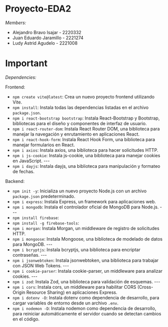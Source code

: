# Proyecto-EDA2
*Members:*
- Alejandro Bravo Isajar - 2220332
- Juan Eduardo Jaramillo - 2221274
- Ludy Astrid Agudelo - 2221008
# Important
*Dependencies:*

Frontend:
- `npm create vite@latest`: Crea un nuevo proyecto frontend utilizando Vite.
- `npm install`: Instala todas las dependencias listadas en el archivo `package.json`.
- `npm i react-bootstrap bootstrap`: Instala React-Bootstrap y Bootstrap, bibliotecas para el diseño y componentes de interfaz de usuario.
- `npm i react-router-dom`: Instala React Router DOM, una biblioteca para manejar la navegación y enrutamiento en aplicaciones React.
- `npm i react-hook-form`: Instala React Hook Form, una biblioteca para manejar formularios en React.
- `npm i axios`: Instala axios, una biblioteca para hacer solicitudes HTTP.
- `npm i js-cookie`: Instala js-cookie, una biblioteca para manejar cookies en JavaScript. ---
- `npm i dayjs`: Instala dayjs, una biblioteca para manipulación y formateo de fechas.

Backend:
- `npm init -y`: Inicializa un nuevo proyecto Node.js con un archivo `package.json` predeterminado.
- `npm i express`: Instala Express, un framework para aplicaciones web.
- `npm i mongodb`: Instala el controlador oficial de MongoDB para Node.js. ---
- `npm install firebase`: 
- `npm install -g firebase-tools`:
- `npm i morgan`: Instala Morgan, un middleware de registro de solicitudes HTTP.
- `npm i mongoose`: Instala Mongoose, una biblioteca de modelado de datos para MongoDB. ---
- `npm i bcryptjs`: Instala bcryptjs, una biblioteca para encriptar contraseñas. ---
- `npm i jsonwebtoken`: Instala jsonwebtoken, una biblioteca para trabajar con JSON Web Tokens. ---
- `npm i cookie-parser`: Instala cookie-parser, un middleware para analizar cookies. ---
- `npm i zod`: Instala Zod, una biblioteca para validación de esquemas. ---
- `npm i cors`: Instala cors, un middleware para habilitar CORS (Cross-Origin Resource Sharing) en aplicaciones Express.
- `npm i dotenv -D`: Instala dotenv como dependencia de desarrollo, para cargar variables de entorno desde un archivo `.env`.
- `npm i nodemon -D`: Instala nodemon como dependencia de desarrollo, para reiniciar automáticamente el servidor cuando se detectan cambios en el código.
